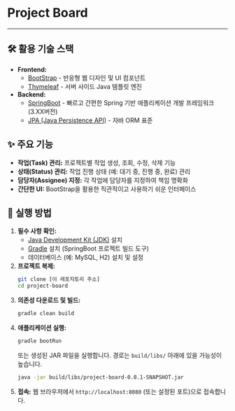# Project Board

---

## 🛠️ 활용 기술 스택

* **Frontend:**
    * [BootStrap](https://getbootstrap.com/) - 반응형 웹 디자인 및 UI 컴포넌트
    * [Thymeleaf](https://www.thymeleaf.org/) - 서버 사이드 Java 템플릿 엔진
* **Backend:**
    * [SpringBoot](https://spring.io/projects/spring-boot) - 빠르고 간편한 Spring 기반 애플리케이션 개발 프레임워크(3.XX버전)
    * [JPA (Java Persistence API)](https://jakarta.ee/specifications/persistence/) - 자바 ORM 표준

## ✨ 주요 기능

* **작업(Task) 관리:** 프로젝트별 작업 생성, 조회, 수정, 삭제 기능
* **상태(Status) 관리:** 작업 진행 상태 (예: 대기 중, 진행 중, 완료) 관리
* **담당자(Assignee) 지정:** 각 작업에 담당자를 지정하여 책임 명확화
* **간단한 UI:** BootStrap을 활용한 직관적이고 사용하기 쉬운 인터페이스

## 🚀 실행 방법

1.  **필수 사항 확인:**
    * [Java Development Kit (JDK)](https://www.oracle.com/java/technologies/javase-downloads.html) 설치
    * [Gradle](https://gradle.org/install/) 설치 (SpringBoot 프로젝트 빌드 도구)
    * 데이터베이스 (예: MySQL, H2) 설치 및 설정
2.  **프로젝트 복제:**
    ```bash
    git clone [이 레포지토리 주소]
    cd project-board
    ```
3.  **의존성 다운로드 및 빌드:**
    ```bash
    gradle clean build
    ```
4.  **애플리케이션 실행:**
    ```bash
    gradle bootRun
    ```
    또는 생성된 JAR 파일을 실행합니다. 경로는 `build/libs/` 아래에 있을 가능성이 높습니다.
    ```bash
    java -jar build/libs/project-board-0.0.1-SNAPSHOT.jar
    ```
5.  **접속:** 웹 브라우저에서 `http://localhost:8080` (또는 설정된 포트)으로 접속합니다.

